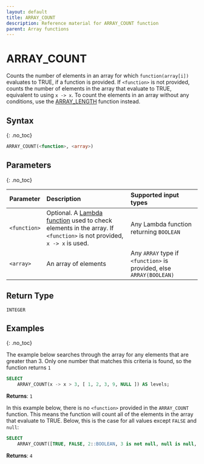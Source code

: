 ```yaml
---
layout: default
title: ARRAY_COUNT
description: Reference material for ARRAY_COUNT function
parent: Array functions
---
```



# ARRAY\_COUNT
Counts the number of elements in an array for which `function(array[i])` evaluates to TRUE, if a function is provided.
If `<function>` is not provided, counts the number of elements in the array that evaluate to TRUE, equivalent to using `x -> x`.
To count the elements in an array without any conditions, use the [ARRAY_LENGTH](../array/array-length.md) function instead.

## Syntax
{: .no_toc}

```sql
ARRAY_COUNT(<function>, <array>)
```
## Parameters
{: .no_toc}

| Parameter | Description         | Supported input types |
| :--------- | :-------------------------------------------- | :--------|
| `<function>`  | Optional. A [Lambda function](../../../Guides/working-with-semi-structured-data/working-with-arrays.md#lambda-function-general-syntax) used to check elements in the array. If `<function>` is not provided, `x -> x` is used. | Any Lambda function returning `BOOLEAN` |
| `<array>`   | An array of elements | Any `ARRAY` type if `<function>` is provided, else `ARRAY(BOOLEAN)`  |

## Return Type
`INTEGER`

## Examples
{: .no_toc}

The example below searches through the array for any elements that are greater than 3. Only one number that matches this criteria is found, so the function returns `1`

```sql
SELECT
	ARRAY_COUNT(x -> x > 3, [ 1, 2, 3, 9, NULL ]) AS levels;
```

**Returns**: `1`

In this example below, there is no `<function>` provided in the `ARRAY_COUNT` function. This means the function will count all of the elements in the array that evaluate to TRUE. Below, this is the case for all values except `FALSE` and `null`:

```sql
SELECT
	ARRAY_COUNT([TRUE, FALSE, 2::BOOLEAN, 3 is not null, null is null, null]) AS levels;
```

**Returns**: `4`
